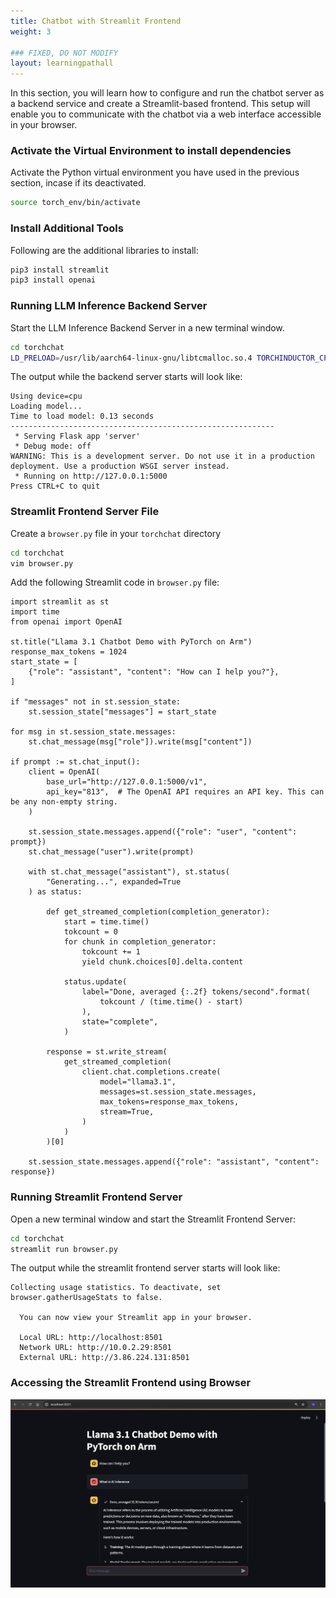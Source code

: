 ```yaml
---
title: Chatbot with Streamlit Frontend
weight: 3

### FIXED, DO NOT MODIFY
layout: learningpathall
---
```


In this section, you will learn how to configure and run the chatbot server as a backend service and create a Streamlit-based frontend. This setup will enable you to communicate with the chatbot via a web interface accessible in your browser.

### Activate the Virtual Environment to install dependencies
Activate the Python virtual environment you have used in the previous section, incase if its deactivated.

```sh
source torch_env/bin/activate
```

### Install Additional Tools
Following are the additional libraries to install:

```sh
pip3 install streamlit
pip3 install openai
```

### Running LLM Inference Backend Server
Start the LLM Inference Backend Server in a new terminal window.

```sh
cd torchchat
LD_PRELOAD=/usr/lib/aarch64-linux-gnu/libtcmalloc.so.4 TORCHINDUCTOR_CPP_WRAPPER=1 TORCHINDUCTOR_FREEZING=1 OMP_NUM_THREADS=16 python3 torchchat.py server llama3.1 --dso-path exportedModels/llama3.1.so
```

The output while the backend server starts will look like:

```output
Using device=cpu 
Loading model...
Time to load model: 0.13 seconds
-----------------------------------------------------------
 * Serving Flask app 'server'
 * Debug mode: off
WARNING: This is a development server. Do not use it in a production deployment. Use a production WSGI server instead.
 * Running on http://127.0.0.1:5000
Press CTRL+C to quit
```

### Streamlit Frontend Server File
Create a `browser.py` file in your `torchchat` directory

```sh
cd torchchat
vim browser.py
```

Add the following Streamlit code in `browser.py` file:
```code
import streamlit as st
import time
from openai import OpenAI

st.title("Llama 3.1 Chatbot Demo with PyTorch on Arm")
response_max_tokens = 1024
start_state = [
    {"role": "assistant", "content": "How can I help you?"},
]

if "messages" not in st.session_state:
    st.session_state["messages"] = start_state

for msg in st.session_state.messages:
    st.chat_message(msg["role"]).write(msg["content"])

if prompt := st.chat_input():
    client = OpenAI(
        base_url="http://127.0.0.1:5000/v1",
        api_key="813",  # The OpenAI API requires an API key. This can be any non-empty string.
    )

    st.session_state.messages.append({"role": "user", "content": prompt})
    st.chat_message("user").write(prompt)

    with st.chat_message("assistant"), st.status(
        "Generating...", expanded=True
    ) as status:

        def get_streamed_completion(completion_generator):
            start = time.time()
            tokcount = 0
            for chunk in completion_generator:
                tokcount += 1
                yield chunk.choices[0].delta.content

            status.update(
                label="Done, averaged {:.2f} tokens/second".format(
                    tokcount / (time.time() - start)
                ),
                state="complete",
            )

        response = st.write_stream(
            get_streamed_completion(
                client.chat.completions.create(
                    model="llama3.1",
                    messages=st.session_state.messages,
                    max_tokens=response_max_tokens,
                    stream=True,
                )
            )
        )[0]

    st.session_state.messages.append({"role": "assistant", "content": response})
```

### Running Streamlit Frontend Server
Open a new terminal window and start the Streamlit Frontend Server:

```sh
cd torchchat
streamlit run browser.py
```

The output while the streamlit frontend server starts will look like:

```output
Collecting usage statistics. To deactivate, set browser.gatherUsageStats to false.

  You can now view your Streamlit app in your browser.

  Local URL: http://localhost:8501
  Network URL: http://10.0.2.29:8501
  External URL: http://3.86.224.131:8501
```

### Accessing the Streamlit Frontend using Browser
![Chatbot](images/chatbot.png)